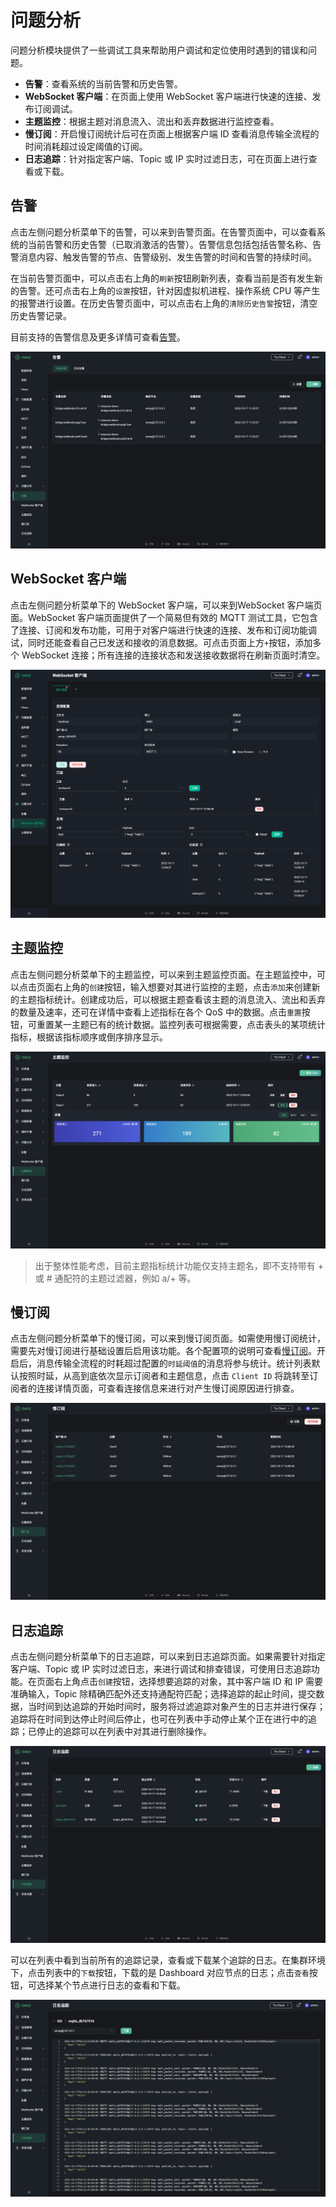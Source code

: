 # 问题分析

问题分析模块提供了一些调试工具来帮助用户调试和定位使用时遇到的错误和问题。

- **告警**：查看系统的当前告警和历史告警。
- **WebSocket 客户端**：在页面上使用 WebSocket 客户端进行快速的连接、发布订阅调试。
- **主题监控**：根据主题对消息流入、流出和丢弃数据进行监控查看。
- **慢订阅**：开启慢订阅统计后可在页面上根据客户端 ID 查看消息传输全流程的时间消耗超过设定阈值的订阅。
- **日志追踪**：针对指定客户端、Topic 或 IP 实时过滤日志，可在页面上进行查看或下载。

## 告警

点击左侧问题分析菜单下的告警，可以来到告警页面。在告警页面中，可以查看系统的当前告警和历史告警（已取消激活的告警）。告警信息包括包括告警名称、告警消息内容、触发告警的节点、告警级别、发生告警的时间和告警的持续时间。

在当前告警页面中，可以点击右上角的`刷新`按钮刷新列表，查看当前是否有发生新的告警。还可点击右上角的`设置`按钮，针对因虚拟机进程、操作系统 CPU 等产生的报警进行设置。在历史告警页面中，可以点击右上角的`清除历史告警`按钮，清空历史告警记录。

目前支持的告警信息及更多详情可查看[告警](../observability/alarms.md)。

![image](./assets/alarm.png)

## WebSocket 客户端

点击左侧问题分析菜单下的 WebSocket 客户端，可以来到WebSocket 客户端页面。WebSocket 客户端页面提供了一个简易但有效的 MQTT 测试工具，它包含了连接、订阅和发布功能，可用于对客户端进行快速的连接、发布和订阅功能调试，同时还能查看自己已发送和接收的消息数据。可点击页面上方`+`按钮，添加多个 WebSocket 连接；所有连接的连接状态和发送接收数据将在刷新页面时清空。

![image](./assets/web-socket.png)

## 主题监控

点击左侧问题分析菜单下的主题监控，可以来到主题监控页面。在主题监控中，可以点击页面右上角的`创建`按钮，输入想要对其进行监控的主题，点击`添加`来创建新的主题指标统计。创建成功后，可以根据主题查看该主题的消息流入、流出和丢弃的数量及速率，还可在详情中查看上述指标在各个 QoS 中的数据。点击`重置`按钮，可重置某一主题已有的统计数据。监控列表可根据需要，点击表头的某项统计指标，根据该指标顺序或倒序排序显示。

![image](./assets/topic-metrics.png)

> 出于整体性能考虑，目前主题指标统计功能仅支持主题名，即不支持带有 + 或 # 通配符的主题过滤器，例如 a/+ 等。

## 慢订阅

点击左侧问题分析菜单下的慢订阅，可以来到慢订阅页面。如需使用慢订阅统计，需要先对慢订阅进行基础设置后启用该功能。各个配置项的说明可查看[慢订阅](../observability/slow_subscribers_statistics.md#配置说明)。开启后，消息传输全流程的时耗超过配置的`时延阈值`的消息将参与统计。统计列表默认按照时延，从高到底依次显示订阅者和主题信息，点击 `Client ID` 将跳转至订阅者的连接详情页面，可查看连接信息来进行对产生慢订阅原因进行排查。

![image](./assets/slow-sub.png)

## 日志追踪

点击左侧问题分析菜单下的日志追踪，可以来到日志追踪页面。如果需要针对指定客户端、Topic 或 IP 实时过滤日志，来进行调试和排查错误，可使用日志追踪功能。在页面右上角点击`创建`按钮，选择想要追踪的对象，其中客户端 ID 和 IP 需要准确输入，Topic 除精确匹配外还支持通配符匹配；选择追踪的起止时间，提交数据，当时间到达追踪的开始时间时，服务将过滤追踪对象产生的日志并进行保存；追踪将在时间到达停止时间后停止，也可在列表中手动停止某个正在进行中的追踪；已停止的追踪可以在列表中对其进行删除操作。

![image](./assets/log-trace.png)

可以在列表中看到当前所有的追踪记录，查看或下载某个追踪的日志。在集群环境下，点击列表中的`下载`按钮，下载的是 Dashboard 对应节点的日志；点击`查看`按钮，可选择某个节点进行日志的查看和下载。

![image](./assets/log-trace-detail.png)

